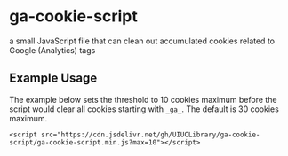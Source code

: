 
# ga-cookie-script

a small JavaScript file that can clean out accumulated cookies related to Google (Analytics) tags

## Example Usage

The example below sets the threshold to 10 cookies maximum before the script would clear all cookies starting with `_ga_`. The default is 30 cookies maximum.

```
<script src="https://cdn.jsdelivr.net/gh/UIUCLibrary/ga-cookie-script/ga-cookie-script.min.js?max=10"></script>
```
